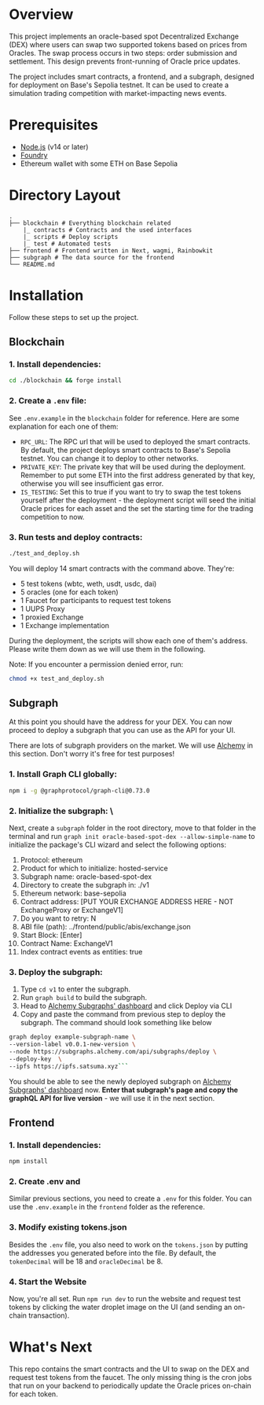 # Overview

This project implements an oracle-based spot Decentralized Exchange (DEX) where users can swap two supported tokens based on prices from Oracles. The swap process occurs in two steps: order submission and settlement. This design prevents front-running of Oracle price updates.

The project includes smart contracts, a frontend, and a subgraph, designed for deployment on Base's Sepolia testnet. It can be used to create a simulation trading competition with market-impacting news events.

# Prerequisites

- [Node.js](https://nodejs.org/en) (v14 or later)
- [Foundry](https://github.com/foundry-rs/foundry)
- Ethereum wallet with some ETH on Base Sepolia

# Directory Layout

```
.
├── blockchain # Everything blockchain related
    |_ contracts # Contracts and the used interfaces
    |_ scripts # Deploy scripts
    |_ test # Automated tests
├── frontend # Frontend written in Next, wagmi, Rainbowkit
├── subgraph # The data source for the frontend
└── README.md
```

# Installation

Follow these steps to set up the project.

## Blockchain

### 1. Install dependencies:

```bash
cd ./blockchain && forge install
```

### 2. Create a `.env` file:

See `.env.example` in the `blockchain` folder for reference. Here are some explanation for each one of them:

- `RPC_URL`: The RPC url that will be used to deployed the smart contracts. By default, the project deploys smart contracts to Base's Sepolia testnet. You can change it to deploy to other networks.
- `PRIVATE_KEY`: The private key that will be used during the deployment. Remember to put some ETH into the first address generated by that key, otherwise you will see insufficient gas error.
- `IS_TESTING`: Set this to true if you want to try to swap the test tokens yourself after the deployment - the deployment script will seed the initial Oracle prices for each asset and the set the starting time for the trading competition to now.

### 3. Run tests and deploy contracts:

```bash
./test_and_deploy.sh
```

You will deploy 14 smart contracts with the command above. They're:

- 5 test tokens (wbtc, weth, usdt, usdc, dai)
- 5 oracles (one for each token)
- 1 Faucet for participants to request test tokens
- 1 UUPS Proxy
- 1 proxied Exchange
- 1 Exchange implementation

During the deployment, the scripts will show each one of them's address. Please write them down as we will use them in the following.

Note: If you encounter a permission denied error, run:

```bash
chmod +x test_and_deploy.sh
```

## Subgraph

At this point you should have the address for your DEX. You can now proceed to deploy a subgraph that you can use as the API for your UI.

There are lots of subgraph providers on the market. We will use [Alchemy](https://www.alchemy.com) in this section. Don't worry it's free for test purposes!

### 1. Install Graph CLI globally:

```bash
npm i -g @graphprotocol/graph-cli@0.73.0
```

### 2. Initialize the subgraph: \

Next, create a `subgraph` folder in the root directory, move to that folder in the terminal and run `graph init oracle-based-spot-dex --allow-simple-name` to initialize the package's CLI wizard and select the following options:

1.  Protocol: ethereum
2.  Product for which to initialize: hosted-service
3.  Subgraph name: oracle-based-spot-dex
4.  Directory to create the subgraph in: ./v1
5.  Ethereum network: base-sepolia
6.  Contract address: [PUT YOUR EXCHANGE ADDRESS HERE - NOT ExchangeProxy or ExchangeV1]
7.  Do you want to retry: N
8.  ABI file (path): ../frontend/public/abis/exchange.json
9.  Start Block: [Enter]
10. Contract Name: ExchangeV1
11. Index contract events as entities: true

### 3. Deploy the subgraph:

1.  Type `cd v1` to enter the subgraph.
2.  Run `graph build` to build the subgraph.
3.  Head to [Alchemy Subgraphs' dashboard](https://subgraphs.alchemy.com/onboarding) and click Deploy via CLI
4.  Copy and paste the command from previous step to deploy the subgraph. The command should look something like below

````bash
graph deploy example-subgraph-name \
--version-label v0.0.1-new-version \
--node https://subgraphs.alchemy.com/api/subgraphs/deploy \
--deploy-key  \
--ipfs https://ipfs.satsuma.xyz```
````

You should be able to see the newly deployed subgraph on [Alchemy Subgraphs' dashboard](https://subgraphs.alchemy.com/onboarding) now. **Enter that subgraph's page and copy the graphQL API for live version** - we will use it in the next section.

## Frontend

### 1. Install dependencies:

```bash
npm install
```

### 2. Create .env and

Similar previous sections, you need to create a `.env` for this folder. You can use the `.env.example` in the `frontend` folder as the reference.

### 3. Modify existing tokens.json

Besides the `.env` file, you also need to work on the `tokens.json` by putting the addresses you generated before into the file. By default, the `tokenDecimal` will be 18 and `oracleDecimal` be 8.

### 4. Start the Website

Now, you're all set. Run `npm run dev` to run the website and request test tokens by clicking the water droplet image on the UI (and sending an on-chain transaction).

# What's Next

This repo contains the smart contracts and the UI to swap on the DEX and request test tokens from the faucet.
The only missing thing is the cron jobs that run on your backend to periodically update the Oracle prices on-chain for each token.
